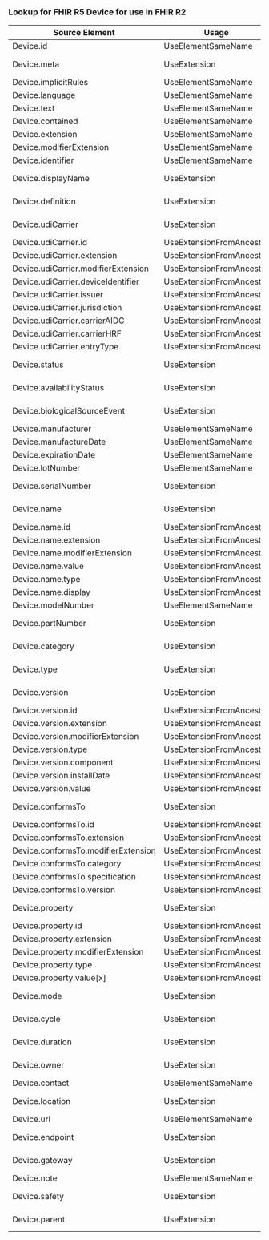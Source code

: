 ### Lookup for FHIR R5 Device for use in FHIR R2

| Source Element | Usage | Target |
| -------------- | ----- | ------ |
| Device.id | UseElementSameName | Device.id |
| Device.meta | UseExtension | http://hl7.org/fhir/5.0/StructureDefinition/extension-Device.meta |
| Device.implicitRules | UseElementSameName | Device.implicitRules |
| Device.language | UseElementSameName | Device.language |
| Device.text | UseElementSameName | Device.text |
| Device.contained | UseElementSameName | Device.contained |
| Device.extension | UseElementSameName | Device.extension |
| Device.modifierExtension | UseElementSameName | Device.modifierExtension |
| Device.identifier | UseElementSameName | Device.identifier |
| Device.displayName | UseExtension | http://hl7.org/fhir/5.0/StructureDefinition/extension-Device.displayName |
| Device.definition | UseExtension | http://hl7.org/fhir/5.0/StructureDefinition/extension-Device.definition |
| Device.udiCarrier | UseExtension | http://hl7.org/fhir/5.0/StructureDefinition/extension-Device.udiCarrier |
| Device.udiCarrier.id | UseExtensionFromAncestor | - |
| Device.udiCarrier.extension | UseExtensionFromAncestor | - |
| Device.udiCarrier.modifierExtension | UseExtensionFromAncestor | - |
| Device.udiCarrier.deviceIdentifier | UseExtensionFromAncestor | - |
| Device.udiCarrier.issuer | UseExtensionFromAncestor | - |
| Device.udiCarrier.jurisdiction | UseExtensionFromAncestor | - |
| Device.udiCarrier.carrierAIDC | UseExtensionFromAncestor | - |
| Device.udiCarrier.carrierHRF | UseExtensionFromAncestor | - |
| Device.udiCarrier.entryType | UseExtensionFromAncestor | - |
| Device.status | UseExtension | http://hl7.org/fhir/5.0/StructureDefinition/extension-Device.status |
| Device.availabilityStatus | UseExtension | http://hl7.org/fhir/5.0/StructureDefinition/extension-Device.availabilityStatus |
| Device.biologicalSourceEvent | UseExtension | http://hl7.org/fhir/5.0/StructureDefinition/extension-Device.biologicalSourceEvent |
| Device.manufacturer | UseElementSameName | Device.manufacturer |
| Device.manufactureDate | UseElementSameName | Device.manufactureDate |
| Device.expirationDate | UseElementSameName | Device.expiry |
| Device.lotNumber | UseElementSameName | Device.lotNumber |
| Device.serialNumber | UseExtension | http://hl7.org/fhir/5.0/StructureDefinition/extension-Device.serialNumber |
| Device.name | UseExtension | http://hl7.org/fhir/5.0/StructureDefinition/extension-Device.name |
| Device.name.id | UseExtensionFromAncestor | - |
| Device.name.extension | UseExtensionFromAncestor | - |
| Device.name.modifierExtension | UseExtensionFromAncestor | - |
| Device.name.value | UseExtensionFromAncestor | - |
| Device.name.type | UseExtensionFromAncestor | - |
| Device.name.display | UseExtensionFromAncestor | - |
| Device.modelNumber | UseElementSameName | Device.model |
| Device.partNumber | UseExtension | http://hl7.org/fhir/5.0/StructureDefinition/extension-Device.partNumber |
| Device.category | UseExtension | http://hl7.org/fhir/5.0/StructureDefinition/extension-Device.category |
| Device.type | UseExtension | http://hl7.org/fhir/5.0/StructureDefinition/extension-Device.type |
| Device.version | UseExtension | http://hl7.org/fhir/5.0/StructureDefinition/extension-Device.version |
| Device.version.id | UseExtensionFromAncestor | - |
| Device.version.extension | UseExtensionFromAncestor | - |
| Device.version.modifierExtension | UseExtensionFromAncestor | - |
| Device.version.type | UseExtensionFromAncestor | - |
| Device.version.component | UseExtensionFromAncestor | - |
| Device.version.installDate | UseExtensionFromAncestor | - |
| Device.version.value | UseExtensionFromAncestor | - |
| Device.conformsTo | UseExtension | http://hl7.org/fhir/5.0/StructureDefinition/extension-Device.conformsTo |
| Device.conformsTo.id | UseExtensionFromAncestor | - |
| Device.conformsTo.extension | UseExtensionFromAncestor | - |
| Device.conformsTo.modifierExtension | UseExtensionFromAncestor | - |
| Device.conformsTo.category | UseExtensionFromAncestor | - |
| Device.conformsTo.specification | UseExtensionFromAncestor | - |
| Device.conformsTo.version | UseExtensionFromAncestor | - |
| Device.property | UseExtension | http://hl7.org/fhir/5.0/StructureDefinition/extension-Device.property |
| Device.property.id | UseExtensionFromAncestor | - |
| Device.property.extension | UseExtensionFromAncestor | - |
| Device.property.modifierExtension | UseExtensionFromAncestor | - |
| Device.property.type | UseExtensionFromAncestor | - |
| Device.property.value[x] | UseExtensionFromAncestor | - |
| Device.mode | UseExtension | http://hl7.org/fhir/5.0/StructureDefinition/extension-Device.mode |
| Device.cycle | UseExtension | http://hl7.org/fhir/5.0/StructureDefinition/extension-Device.cycle |
| Device.duration | UseExtension | http://hl7.org/fhir/5.0/StructureDefinition/extension-Device.duration |
| Device.owner | UseExtension | http://hl7.org/fhir/5.0/StructureDefinition/extension-Device.owner |
| Device.contact | UseElementSameName | Device.contact |
| Device.location | UseExtension | http://hl7.org/fhir/5.0/StructureDefinition/extension-Device.location |
| Device.url | UseElementSameName | Device.url |
| Device.endpoint | UseExtension | http://hl7.org/fhir/5.0/StructureDefinition/extension-Device.endpoint |
| Device.gateway | UseExtension | http://hl7.org/fhir/5.0/StructureDefinition/extension-Device.gateway |
| Device.note | UseElementSameName | Device.note |
| Device.safety | UseExtension | http://hl7.org/fhir/5.0/StructureDefinition/extension-Device.safety |
| Device.parent | UseExtension | http://hl7.org/fhir/5.0/StructureDefinition/extension-Device.parent |
